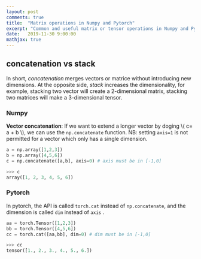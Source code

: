 ```yaml
---
layout: post
comments: true
title:  "Matrix operations in Numpy and Pytorch"
excerpt: "Common and useful matrix or tensor operations in Numpy and Pytorch."
date:   2019-11-30 9:00:00
mathjax: true
---
```


## concatenation vs stack
In short, *concatenation* merges vectors or matrice without introducing new dimensions. At the opposite side, *stack* increases the dimensionality, for example, stacking two vector will create a 2-dimensional matrix, stacking two matrices will make a 3-dimensional tensor.

### Numpy
**Vector concatenation**:
If we want to extend a longer vector by doging \\( c= a + b \\), we can use the `np.concatenate` function. NB: setting `axis=1` is not permitted for a vector which only has a single dimension.
```python
a = np.array([1,2,3])
b = np.array([4,5,6])
c = np.concatenate([a,b], axis=0) # axis must be in [-1,0]

>>> c
array([1, 2, 3, 4, 5, 6])
```
### Pytorch
In pytorch, the API is called `torch.cat` instead of `np.concatenate`, and the dimension is called  `dim` instead of `axis` .

```python
aa = torch.Tensor([1,2,3])
bb = torch.Tensor([4,5,6])
cc = torch.cat([aa,bb], dim=0) # dim must be in [-1,0]

>>> cc
tensor([1., 2., 3., 4., 5., 6.])
```
